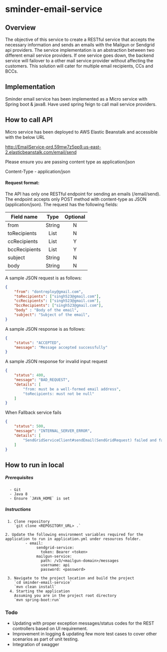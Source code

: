 # sminder-email-service

## Overview
The objective of this service to create a RESTful service that accepts the necessary information and sends an emails with the Mailgun or Sendgrid api providers. The service implementation is an abstraction between two different email service providers. If one service goes down, the backend service will failover to a other mail service provider without affecting the customers. This solution will cater for multiple email recipients, CCs and BCCs.

## Implementation

Sminder email service has been implemented as a Micro service with Spring boot & java8. Have used spring feign to call mail service providers.

## How to call API

Micro service has been deployed to AWS Elastic Beanstalk and accessible with the below URL

http://EmailService-prd.59mw7z5pp9.us-east-2.elasticbeanstalk.com/email/send

Please ensure you are passing content type as application/json

Content-Type - application/json

#### Request format:
The API has only one RESTful endpoint for sending an emails (/email/send). The endpoint accepts only POST method with content-type as JSON (application/json). The request has the following fields:


| Field name   | Type    | Optional|
| ------------ |:-------:|:-------:|
| from         | String  |    N    |
| toRecipients           | List    |    N    |
| ccRecipients           | List    |    Y    |
| bccRecipients          | List    |    Y    |
| subject      | String  |    N    |
| body         | String  |    N    |

A sample JSON request is as follows:

```json
{
	"from": "dontreploy@gmail.com",
    "toRecipients": ["singh523@gmail.com"],
    "ccRecipients": ["singh523@gmail.com"],
    "bccRecipients": ["singh523@gmail.com"],
	"body" : "Body of the email",
	"subject": "Subject of the email",
}
```

A sample JSON response is as follows:

```json
{
    "status": "ACCEPTED",
    "message": "Message accepted successfully"
}
```

A sample JSON response for invalid input request

```json
{
    "status": 400,
    "message": "BAD_REQUEST",
    "details": [
        "from: must be a well-formed email address",
        "toRecipients: must not be null"
    ]
}
```
When Fallback service fails 
```json
{
    "status": 500,
    "message": "INTERNAL_SERVER_ERROR",
    "details": [
        "SendGridServiceClient#sendEmail(SendGridRequest) failed and fallback failed."
    ]
}
```

## How to run in local

##### Prerequisites
      - Git
      - Java 8
      - Ensure `JAVA_HOME` is set
      
##### Instructions
     1. Clone repository
        `git clone <REPOSITORY_URL> .`
        
    2. Update the following environment variables required for the application to run in application.yml under resources folder.
             - email:
                  sendgrid-service:
                    token: Bearer <token>
                  mailgun-service:
                    path: /v3/<mailgun-domain>/messages
                    username: api
                    password: <password>
     
     3. Navigate to the project location and build the project
        `cd sminder-email-service`
        `mvn clean install`
      4. Starting the application
        Assuming you are in the project root directory
        `mvn spring-boot:run`

### Todo
   - Updating with proper exception messages/status codes for the REST controllers based on UI requirement.
   - Improvement in logging & updating few more test cases to cover other scenarios as part of unit testing.
   - Integration of swagger 

